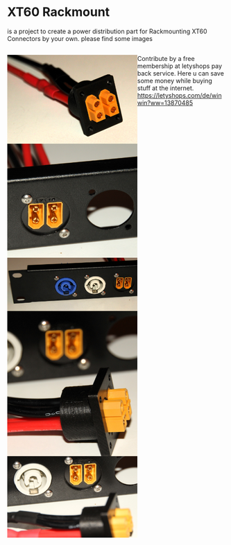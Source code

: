 <h1>XT60 Rackmount</h1>
<p></p>is a project to create a power distribution part for Rackmounting XT60 Connectors by your own.
please find some images</p>

<h2></h2>
<img src="https://github.com/DF3MT/XT60_Rackmount/blob/master/images/(1).JPG" width="300px" style="float:left;" />
<img src="https://github.com/DF3MT/XT60_Rackmount/blob/master/images/(2).JPG" width="300px" style="float:left;"  />
<img src="https://github.com/DF3MT/XT60_Rackmount/blob/master/images/(3).JPG" width="300px" style="float:left;"  />
<img src="https://github.com/DF3MT/XT60_Rackmount/blob/master/images/(4).JPG" width="300px" style="float:left;"  />
<img src="https://github.com/DF3MT/XT60_Rackmount/blob/master/images/(5).JPG" width="300px" style="float:left;"  />

Contribute by a free membership at letyshops pay back service. Here u can save some money while buying stuff at the internet.
https://letyshops.com/de/winwin?ww=13870485

